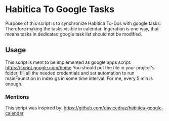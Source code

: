 # Habitica To Google Tasks
Purpose of this script is to synchronize Habitica To-Dos with google tasks. Therefore making the tasks visible in calendar.
Ingeration is one way, that means tasks in dedicated google task list should not be modified.
## Usage
This script is ment to be implemented as google apps script:
https://script.google.com/home
You should put the file in your project's folder, fill all the needed credentials and set automation to run mainFaunction in index.gs in some time interval. For me, every 5 min is enough.

### Mentions
This script was inspired by: https://github.com/davicedraz/habitica-google-calendar
